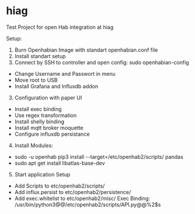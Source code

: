 # hiag
Test Project for open Hab integration at hiag

Setup:

1. Burn Openhabian Image with standart openhabian.conf file
2. Install standart setup
3. Connect by SSH to controller and open config: sudo openhabian-config
* Change Username and Passwort in menu
* Move root to USB
* Install Grafana and Influxdb addon

3. Configuration with paper UI
* Install exec binding
* Use regex transformation
* Install shelly binding
* Install mqtt broker moquette
* Configure influxdb persistance

4. Install Modules:
* sudo -u openhab pip3 install --target=/etc/openhab2/scripts/ pandas
* sudo apt get install libatlas-base-dev

5. Start application Setup
* Add Scripts to etc/openhab2/scripts/
* Add influx.persist to etc/openhab2/persistence/
* Add exec.whitelist to etc/openhab2/misc/
Exec Binding:
/usr/bin/python3@@/etc/openhab2/scripts/API.py@@%2$s
